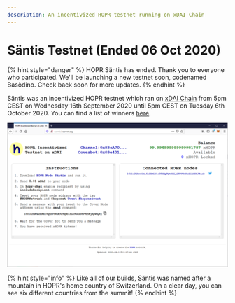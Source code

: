 ```yaml
---
description: An incentivized HOPR testnet running on xDAI Chain
---
```


# Säntis Testnet \(Ended 06 Oct 2020\)

{% hint style="danger" %}
HOPR Säntis has ended. Thank you to everyone who participated. We'll be launching a new testnet soon, codenamed Basòdino. Check back soon for more updates.
{% endhint %}

Säntis was an incentivized HOPR testnet which ran on [xDAI Chain](https://www.xdaichain.com/) from 5pm CEST on Wednesday 16th September 2020 until 5pm CEST on Tuesday 6th October 2020. You can find a list of winners [here](https://medium.com/hoprnet/oh-my-hopness-100-000-more-hopr-tokens-for-s%C3%A4ntis-63ef8efa6c68).

![The S&#xE4;ntis web interface](../.gitbook/assets/saentis-ui%20%281%29%20%282%29.png)

{% hint style="info" %}
Like all of our builds, Säntis was named after a mountain in HOPR's home country of Switzerland. On a clear day, you can see six different countries from the summit!
{% endhint %}

